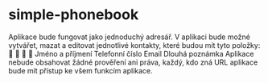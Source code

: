 # simple-phonebook
Aplikace bude fungovat jako jednoduchý adresář. V aplikaci bude možné vytvářet, mazat a editovat jednotlivé kontakty, které budou mít tyto položky:     Jméno a příjmení Telefonní číslo Email Dlouhá poznámka Aplikace nebude obsahovat žádné prověření ani práva, každý, kdo zná URL aplikace bude mít přístup ke všem funkcím aplikace.
